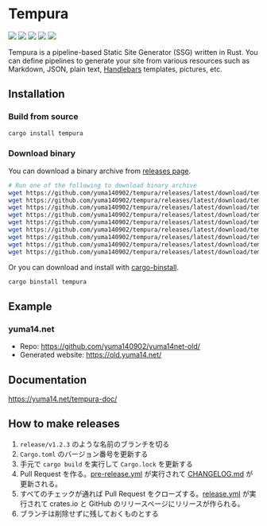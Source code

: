 # Tempura

[![](https://img.shields.io/github/actions/workflow/status/yuma140902/tempura/ci.yml?logo=linux&logoColor=white&label=CI%20on%20Linux)](https://github.com/yuma140902/tempura/actions)
[![](https://img.shields.io/github/actions/workflow/status/yuma140902/tempura/ci.yml?logo=windows&logoColor=white&label=CI%20on%20Windows)](https://github.com/yuma140902/tempura/actions)
[![](https://img.shields.io/github/actions/workflow/status/yuma140902/tempura/ci.yml?logo=apple&logoColor=white&label=CI%20on%20macOS)](https://github.com/yuma140902/tempura/actions)
[![](https://img.shields.io/crates/v/tempura?color=blue)](https://crates.io/crates/tempura)
[![](https://img.shields.io/docsrs/tempura)](https://docs.rs/tempura/)

Tempura is a pipeline-based Static Site Generator (SSG) written in Rust. You can define pipelines to generate your site from various resources such as Markdown, JSON, plain text, [Handlebars](https://handlebarsjs.com/) templates, pictures, etc.

## Installation

### Build from source

```sh
cargo install tempura
```

### Download binary

You can download a binary archive from [releases page](https://github.com/yuma140902/tempura/releases).

```sh
# Run one of the following to download binary archive
wget https://github.com/yuma140902/tempura/releases/latest/download/tempura-aarch64-apple-darwin.tar.gz
wget https://github.com/yuma140902/tempura/releases/latest/download/tempura-aarch64-unknown-linux-gnu.tar.gz
wget https://github.com/yuma140902/tempura/releases/latest/download/tempura-aarch64-unknown-linux-musl.tar.gz
wget https://github.com/yuma140902/tempura/releases/latest/download/tempura-i686-pc-windows-msvc.zip
wget https://github.com/yuma140902/tempura/releases/latest/download/tempura-i686-unknown-linux-gnu.tar.gz
wget https://github.com/yuma140902/tempura/releases/latest/download/tempura-i686-unknown-linux-musl.tar.gz
wget https://github.com/yuma140902/tempura/releases/latest/download/tempura-x86_64-apple-darwin.tar.gz
wget https://github.com/yuma140902/tempura/releases/latest/download/tempura-x86_64-pc-windows-msvc.zip
wget https://github.com/yuma140902/tempura/releases/latest/download/tempura-x86_64-unknown-linux-musl.tar.gz 
```

Or you can download and install with [cargo-binstall](https://github.com/cargo-bins/cargo-binstall).

```sh
cargo binstall tempura
```

## Example

### yuma14.net

- Repo: <https://github.com/yuma140902/yuma14net-old/>
- Generated website: <https://old.yuma14.net/>

## Documentation

https://yuma14.net/tempura-doc/

## How to make releases

1. `release/v1.2.3` のような名前のブランチを切る
2. `Cargo.toml` のバージョン番号を更新する
3. 手元で `cargo build` を実行して `Cargo.lock` を更新する
4. Pull Request を作る。[pre-release.yml](.github/workflows/pre-release.yml) が実行されて [CHANGELOG.md](CHANGELOG.md) が更新される。
5. すべてのチェックが通れば Pull Request をクローズする。[release.yml](.github/workflows/release.yml) が実行されて crates.io と GitHub のリリースページにリリースが作られる。
6. ブランチは削除せずに残しておくものとする

